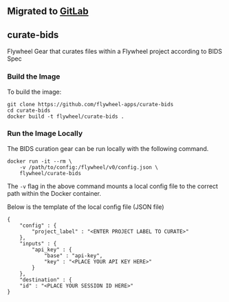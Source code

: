 ## Migrated to [GitLab](https://gitlab.com/flywheel-io/flywheel-apps/curate-bids)
## curate-bids
Flywheel Gear that curates files within a Flywheel project according to BIDS Spec


### Build the Image
To build the image:
```
git clone https://github.com/flywheel-apps/curate-bids
cd curate-bids
docker build -t flywheel/curate-bids .
```

### Run the Image Locally
The BIDS curation gear can be run locally with the following command. 
```
docker run -it --rm \
    -v /path/to/config:/flywheel/v0/config.json \
    flywheel/curate-bids

```

The `-v` flag in the above command mounts a local config file to the correct path within the Docker container.

Below is the template of the local config file (JSON file)
```
{
    "config" : {
        "project_label" : "<ENTER PROJECT LABEL TO CURATE>"
    },
    "inputs" : {
        "api_key" : {
            "base" : "api-key",
            "key" : "<PLACE YOUR API KEY HERE>"
        }
    },
    "destination" : {
	"id" : "<PLACE YOUR SESSION ID HERE>"
}
```
